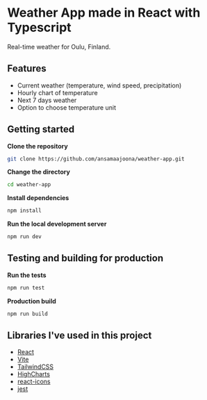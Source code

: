 # Weather App made in React with Typescript

Real-time weather for Oulu, Finland.

## Features
- Current weather (temperature, wind speed, precipitation)
- Hourly chart of temperature
- Next 7 days weather
- Option to choose temperature unit


## Getting started

**Clone the repository**
```bash
git clone https://github.com/ansamaajoona/weather-app.git
```

**Change the directory**
```bash
cd weather-app
```

**Install dependencies**
```bash
npm install
```

**Run the local development server**
```bash
npm run dev
```

## Testing and building for production

**Run the tests**
```bash
npm run test
```

**Production build**
```bash
npm run build
```


## Libraries I've used in this project

- [React](https://github.com/facebook/react)
- [Vite](https://github.com/vitejs/vite)
- [TailwindCSS](https://github.com/tailwindlabs/tailwindcss)
- [HighCharts](https://github.com/highcharts/highcharts-react)
- [react-icons](https://github.com/react-icons/react-icons)
- [jest](https://github.com/jestjs/jest)


